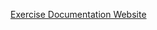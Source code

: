 [Exercise Documentation Website](https://jderobot.github.io/RoboticsAcademy/exercises/AutonomousCars/global_navigation/)
